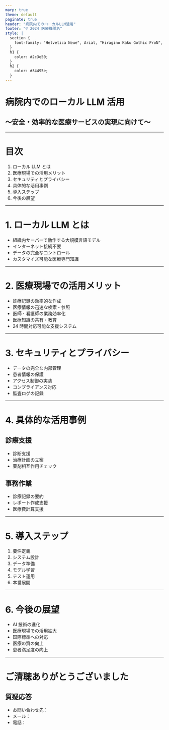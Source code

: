 ```yaml
---
marp: true
theme: default
paginate: true
header: "病院内でのローカルLLM活用"
footer: "© 2024 医療機関名"
style: |
  section {
    font-family: "Helvetica Neue", Arial, "Hiragino Kaku Gothic ProN", "Hiragino Sans", Meiryo, sans-serif;
  }
  h1 {
    color: #2c3e50;
  }
  h2 {
    color: #34495e;
  }
---
```


# 病院内でのローカル LLM 活用

## ～安全・効率的な医療サービスの実現に向けて～

---

# 目次

1. ローカル LLM とは
2. 医療現場での活用メリット
3. セキュリティとプライバシー
4. 具体的な活用事例
5. 導入ステップ
6. 今後の展望

---

# 1. ローカル LLM とは

- 組織内サーバーで動作する大規模言語モデル
- インターネット接続不要
- データの完全なコントロール
- カスタマイズ可能な医療専門知識

---

# 2. 医療現場での活用メリット

- 診療記録の効率的な作成
- 医療情報の迅速な検索・参照
- 医師・看護師の業務効率化
- 医療知識の共有・教育
- 24 時間対応可能な支援システム

---

# 3. セキュリティとプライバシー

- データの完全な内部管理
- 患者情報の保護
- アクセス制御の実装
- コンプライアンス対応
- 監査ログの記録

---

# 4. 具体的な活用事例

## 診療支援

- 診断支援
- 治療計画の立案
- 薬剤相互作用チェック

## 事務作業

- 診療記録の要約
- レポート作成支援
- 医療費計算支援

---

# 5. 導入ステップ

1. 要件定義
2. システム設計
3. データ準備
4. モデル学習
5. テスト運用
6. 本番展開

---

# 6. 今後の展望

- AI 技術の進化
- 医療現場での活用拡大
- 国際標準への対応
- 医療の質の向上
- 患者満足度の向上

---

# ご清聴ありがとうございました

## 質疑応答

- お問い合わせ先：
- メール：
- 電話：
